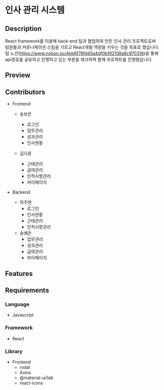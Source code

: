 # 인사 관리 시스템

## Description

React framework를 이용해 back-end 팀과 협업하여 만든 인사 관리 프로젝트로써 팀원들과 커뮤니케이션 스킬을 기르고 React개발 역량을 키우는 것을 목표로 했습니다.
팀 노션(https://www.notion.so/4eb6f78fd45a4df0b192108a8c970316)을 통해 api경로를 공유하고 진행하고 있는 부분을 체크하며 함께 프로젝트를 진행했습니다.

## Preview


## Contributors
- Frontend
  - 송보은
    - 로그인
    - 업무관리
    - 성과관리
    - 인사현황
    
  - 김다윤
    - 근태관리
    - 급여관리
    - 인적사항관리
    - 마이페이지
    
- Backend
  - 하주현
    - 로그인
    - 인사현황
    - 근태관리
    - 인적사항관리
  - 송예은
    - 업무관리
    - 성과관리
    - 급여관리
    - 마이페이지 

## Features



## Requirements

### Language
- Javascript
  
### Framework
- React
  
### Library
- Frontend
  - rodal
  - Axios
  - @material-ui/lab
  - react-icons



